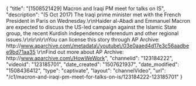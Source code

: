 {
    "title": "[1508521429] Macron and Iraqi PM meet for talks on IS",
    "description": "(5 Oct 2017) The Iraqi prime minister met with the French President in Paris on Wednesday.\r\nHaider al-Abadi and Emmanuel Macron are expected to discuss the US-led campaign against the Islamic State group, the recent Kurdish independence referendum and other regional issues.\r\n\r\n\r\nYou can license this story through AP Archive: http:\/\/www.aparchive.com\/metadata\/youtube\/03e0aaed4d17e3c56aadbee9bd71aa35 \r\nFind out more about AP Archive: http:\/\/www.aparchive.com\/HowWeWork",
    "channelid": "123184222",
    "videoid": "123185701",
    "date_created": "1507621937",
    "date_modified": "1508436412",
    "type": "captivate",
    "layout": "channelVideo",
    "url": "\/c1\/macron-and-iraqi-pm-meet-for-talks-on-is\/123184222-123185701"
}